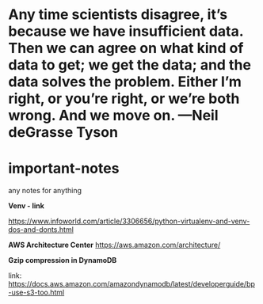 # <span>
<h1>
<p>
 Any time scientists disagree, it’s because we have insufficient data. Then we can agree
 on what kind of data to get; we get the data; and the data solves the problem. Either I’m
 right, or you’re right, or we’re both wrong. And we move on.
 —Neil deGrasse Tyson
</p>
</h1>
</span>

# important-notes
any notes for anything


**Venv - link**

https://www.infoworld.com/article/3306656/python-virtualenv-and-venv-dos-and-donts.html 

**AWS Architecture Center**
https://aws.amazon.com/architecture/


**Gzip compression in DynamoDB**

link: https://docs.aws.amazon.com/amazondynamodb/latest/developerguide/bp-use-s3-too.html



